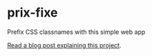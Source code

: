 prix-fixe
=========

Prefix CSS classnames with this simple web app

[Read a blog post explaining this project](http://autonomousmachine.com/posts/2013/6/2/prix-fixe-adds-prefixes-to-all-css-class-names-in-a-stylesheet).
